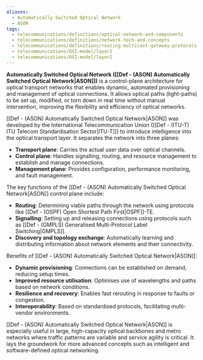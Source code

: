 ```yaml
---
aliases:
  - Automatically Switched Optical Network
  - ASON
tags:
  - telecommunications/definitions/optical-network-and-components
  - telecommunications/definitions/network-tech-and-concepts
  - telecommunications/definitions/routing-multicast-gateway-protocols
  - telecommunications/OSI-model/layer1
  - telecommunications/OSI-model/layer2
---
```


**Automatically Switched Optical Network ([[Def - (ASON) Automatically Switched Optical Network|ASON]])** is a control-plane architecture for optical transport networks that enables dynamic, automated provisioning and management of optical connections. It allows optical paths (light-paths) to be set up, modified, or torn down in real time without manual intervention, improving the flexibility and efficiency of optical networks.

[[Def - (ASON) Automatically Switched Optical Network|ASON]] was developed by the International Telecommunication Union ([[Def - (ITU-T) ITU Telecom Standardisation Sector|ITU-T]]) to introduce intelligence into the optical transport layer. It separates the network into three planes:
- **Transport plane**: Carries the actual user data over optical channels.
- **Control plane**: Handles signalling, routing, and resource management to establish and manage connections.
- **Management plane**: Provides configuration, performance monitoring, and fault management.

The key functions of the [[Def - (ASON) Automatically Switched Optical Network|ASON]] control plane include:
- **Routing**: Determining viable paths through the network using protocols like [[Def - (OSPF) Open Shortest Path First|OSPF]]-TE.
- **Signalling**: Setting up and releasing connections using protocols such as [[Def - (GMPLS) Generalised Multi-Protocol Label Switching|GMPLS]].
- **Discovery and topology exchange**: Automatically learning and distributing information about network elements and their connectivity.

Benefits of [[Def - (ASON) Automatically Switched Optical Network|ASON]]:
- **Dynamic provisioning**: Connections can be established on demand, reducing setup times.
- **Improved resource utilisation**: Optimises use of wavelengths and paths based on network conditions.
- **Resilience and recovery**: Enables fast rerouting in response to faults or congestion.
- **Interoperability**: Based on standardised protocols, facilitating multi-vendor environments.

[[Def - (ASON) Automatically Switched Optical Network|ASON]] is especially useful in large, high-capacity optical backbones and metro networks where traffic patterns are variable and service agility is critical. It lays the groundwork for more advanced concepts such as intelligent and software-defined optical networking.
